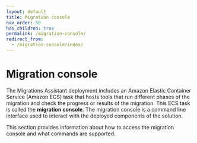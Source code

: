 ```yaml
---
layout: default
title: Migration console
nav_order: 50
has_children: true
permalink: /migration-console/
redirect_from: 
  - /migration-console/index/
---
```


# Migration console

The Migrations Assistant deployment includes an Amazon Elastic Container Service (Amazon ECS) task that hosts tools that run different phases of the migration and check the progress or results of the migration. This ECS task is called the **migration console**. The migration console is a command line interface used to interact with the deployed components of the solution.

This section provides information about how to access the migration console and what commands are supported.

